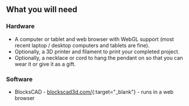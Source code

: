 ## What you will need

### Hardware

+ A computer or tablet and web browser with WebGL support (most recent laptop / desktop computers and tablets are fine). 
+ Optionally, a 3D printer and filament to print your completed project.  
+ Optionally, a necklace or cord to hang the pendant on so that you can wear it or give it as a gift. 

### Software

+ BlocksCAD - [blockscad3d.com/](https://www.blockscad3d.com/){:target="_blank"} - runs in a web browser


